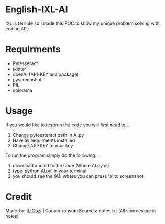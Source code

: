 # English-IXL-AI

IXL is terrible so I made this POC to show my unique problem solving with coding AI's 

# Requirments
- Pytesseract
- tkinter
- openAI (API-KEY and package)
- pyscreenshot
- PIL
- colorama

# Usage
If you would like to test/run the code you will first need to...

1. Change pytessteract path in AI.py
2. Have all requirments installed
3. Change API-KEY to your key

To run the program simply do the following...

1. download and cd to the code (Where AI.py is)
2. type 'python AI.py' in your terminal
3. you should see the GUI where you can press 'p' to screenshot

# Credit
Made-by: [itzCozi](https://github.com/itzCozi) | Cooper ransom
Sources: notes.txt (All sources are in notes)
